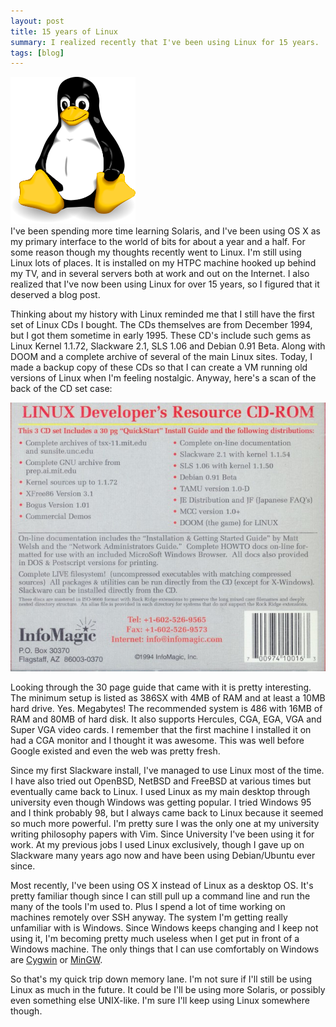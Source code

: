 ```yaml
---
layout: post
title: 15 years of Linux
summary: I realized recently that I've been using Linux for 15 years.
tags: [blog]
---
```


<div class="floatyimg"><img src="/images/tux-sm.png" title="Tux" alt="Tux" /></div>
I've been spending more time learning Solaris, and I've been using OS X as my primary interface to the world of bits for about a year and a half.  For some reason though my thoughts recently went to Linux.  I'm still using Linux lots of places.  It is installed on my HTPC machine hooked up behind my TV, and in several servers both at work and out on the Internet.  I also realized that I've now been using Linux for over 15 years, so I figured that it deserved a blog post.

Thinking about my history with Linux reminded me that I still have the first set of Linux CDs I bought.  The CDs themselves are from December 1994, but I got them sometime in early 1995.  These CD's include such gems as Linux Kernel 1.1.72, Slackware 2.1, SLS 1.06 and Debian 0.91 Beta.  Along with DOOM and a complete archive of several of the main Linux sites.  Today, I made a backup copy of these CDs so that I can create a VM running old versions of Linux when I'm feeling nostalgic.  Anyway, here's a scan of the back of the CD set case:

![Scan of the back of the CD set](/images/infomagic-199412-back.jpg)

Looking through the 30 page guide that came with it is pretty interesting.  The minimum setup is listed as 386SX with 4MB of RAM and at least a 10MB hard drive.  Yes.  Megabytes!  The recommended system is 486 with 16MB of RAM and 80MB of hard disk.  It also supports Hercules, CGA, EGA, VGA and Super VGA video cards.  I remember that the first machine I installed it on had a CGA monitor and I thought it was awesome.  This was well before Google existed and even the web was pretty fresh.

Since my first Slackware install, I've managed to use Linux most of the time.  I have also tried out OpenBSD, NetBSD and FreeBSD at various times but eventually came back to Linux.  I used Linux as my main desktop through university even though Windows was getting popular.  I tried Windows 95 and I think probably 98, but I always came back to Linux because it seemed so much more powerful.  I'm pretty sure I was the only one at my university writing philosophy papers with Vim.  Since University I've been using it for work.  At my previous jobs I used Linux exclusively, though I gave up on Slackware many years ago now and have been using Debian/Ubuntu ever since.

Most recently, I've been using OS X instead of Linux as a desktop OS.  It's pretty familiar though since I can still pull up a command line and run the many of the tools I'm used to.  Plus I spend a lot of time working on machines remotely over SSH anyway.  The system I'm getting really unfamiliar with is Windows.  Since Windows keeps changing and I keep not using it, I'm becoming pretty much useless when I get put in front of a Windows machine.  The only things that I can use comfortably on Windows are [Cygwin](http://www.cygwin.com/) or [MinGW](http://www.mingw.org/).

So that's my quick trip down memory lane.  I'm not sure if I'll still be using Linux as much in the future.  It could be I'll be using more Solaris, or possibly even something else UNIX-like.  I'm sure I'll keep using Linux somewhere though.

